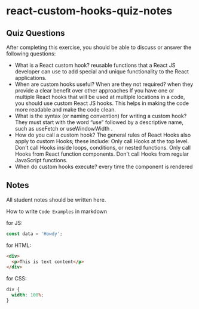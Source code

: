 # react-custom-hooks-quiz-notes

## Quiz Questions

After completing this exercise, you should be able to discuss or answer the following questions:

- What is a React custom hook?
  reusable functions that a React JS developer can use to add special and unique functionality to the React applications.
- When are custom hooks useful? When are they not required?
  when they provide a clear benefit over other approaches
  If you have one or multiple React hooks that will be used at multiple locations in a code, you should use custom React JS hooks. This helps in making the code more readable and make the code clean.
- What is the syntax (or naming convention) for writing a custom hook?
  They must start with the word “use” followed by a descriptive name, such as useFetch or useWindowWidth .
- How do you call a custom hook?
  The general rules of React Hooks also apply to custom Hooks; these include:
  Only call Hooks at the top level. Don't call Hooks inside loops, conditions, or nested functions.
  Only call Hooks from React function components.
  Don't call Hooks from regular JavaScript functions.
- When do custom hooks execute?
  every time the component is rendered

## Notes

All student notes should be written here.

How to write `Code Examples` in markdown

for JS:

```javascript
const data = 'Howdy';
```

for HTML:

```html
<div>
  <p>This is text content</p>
</div>
```

for CSS:

```css
div {
  width: 100%;
}
```
